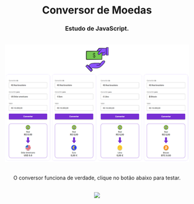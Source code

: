 <h1 align="center">
  Conversor de Moedas</h1>
<h3 align="center">Estudo de JavaScript.</h3>
<br>

<div align="center">
  <img width="600px" src="https://github.com/feliperyo/conversor-de-moedas/blob/master/assets/allCurrency.png?raw=true"/>
</div>

<br>
<p align="center">O conversor funciona de verdade, clique no botão abaixo para testar.</p>
<br>
<div align="center">
<a href="https://feliperyo.github.io/conversor-de-moedas/" target="_blank"><img src="https://img.shields.io/website-up-down-green-red/http/monip.org.svg"></a>
</div>

